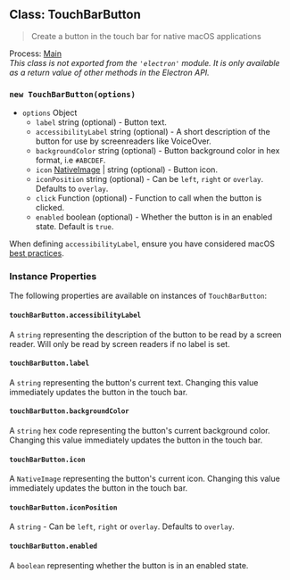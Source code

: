 ## Class: TouchBarButton

> Create a button in the touch bar for native macOS applications

Process: [Main](latest/glossary.md#main-process)<br />
_This class is not exported from the `'electron'` module. It is only available as a return value of other methods in the Electron API._

### `new TouchBarButton(options)`

* `options` Object
  * `label` string (optional) - Button text.
  * `accessibilityLabel` string (optional) - A short description of the button for use by screenreaders like VoiceOver.
  * `backgroundColor` string (optional) - Button background color in hex format,
    i.e `#ABCDEF`.
  * `icon` [NativeImage](latest/api/native-image.md) | string (optional) - Button icon.
  * `iconPosition` string (optional) - Can be `left`, `right` or `overlay`. Defaults to `overlay`.
  * `click` Function (optional) - Function to call when the button is clicked.
  * `enabled` boolean (optional) - Whether the button is in an enabled state.  Default is `true`.

When defining `accessibilityLabel`, ensure you have considered macOS [best practices](https://developer.apple.com/documentation/appkit/nsaccessibilitybutton/1524910-accessibilitylabel?language=objc).

### Instance Properties

The following properties are available on instances of `TouchBarButton`:

#### `touchBarButton.accessibilityLabel`

A `string` representing the description of the button to be read by a screen reader. Will only be read by screen readers if no label is set.

#### `touchBarButton.label`

A `string` representing the button's current text. Changing this value immediately updates the button
in the touch bar.

#### `touchBarButton.backgroundColor`

A `string` hex code representing the button's current background color. Changing this value immediately updates
the button in the touch bar.

#### `touchBarButton.icon`

A `NativeImage` representing the button's current icon. Changing this value immediately updates the button
in the touch bar.

#### `touchBarButton.iconPosition`

A `string` - Can be `left`, `right` or `overlay`.  Defaults to `overlay`.

#### `touchBarButton.enabled`

A `boolean` representing whether the button is in an enabled state.
